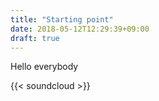 ```yaml
---
title: "Starting point"
date: 2018-05-12T12:29:39+09:00
draft: true
---
```


Hello everybody

{{< soundcloud >}}
